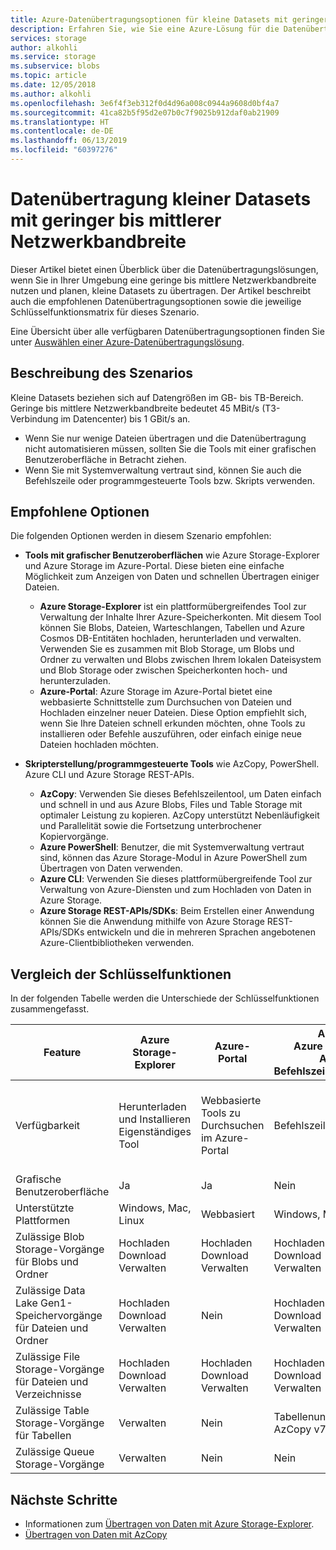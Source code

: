 ```yaml
---
title: Azure-Datenübertragungsoptionen für kleine Datasets mit geringer bis mittlerer Netzwerkbandbreite | Microsoft-Dokumentation
description: Erfahren Sie, wie Sie eine Azure-Lösung für die Datenübertragung auswählen, wenn Sie eine geringe bis mittlere Netzwerkbandbreite in Ihrer Umgebung nutzen und planen, kleine Datasets zu übertragen.
services: storage
author: alkohli
ms.service: storage
ms.subservice: blobs
ms.topic: article
ms.date: 12/05/2018
ms.author: alkohli
ms.openlocfilehash: 3e6f4f3eb312f0d4d96a008c0944a9608d0bf4a7
ms.sourcegitcommit: 41ca82b5f95d2e07b0c7f9025b912daf0ab21909
ms.translationtype: HT
ms.contentlocale: de-DE
ms.lasthandoff: 06/13/2019
ms.locfileid: "60397276"
---
```

# <a name="data-transfer-for-small-datasets-with-low-to-moderate-network-bandwidth"></a>Datenübertragung kleiner Datasets mit geringer bis mittlerer Netzwerkbandbreite
 
Dieser Artikel bietet einen Überblick über die Datenübertragungslösungen, wenn Sie in Ihrer Umgebung eine geringe bis mittlere Netzwerkbandbreite nutzen und planen, kleine Datasets zu übertragen. Der Artikel beschreibt auch die empfohlenen Datenübertragungsoptionen sowie die jeweilige Schlüsselfunktionsmatrix für dieses Szenario.

Eine Übersicht über alle verfügbaren Datenübertragungsoptionen finden Sie unter [Auswählen einer Azure-Datenübertragungslösung](storage-choose-data-transfer-solution.md).

## <a name="scenario-description"></a>Beschreibung des Szenarios

Kleine Datasets beziehen sich auf Datengrößen im GB- bis TB-Bereich. Geringe bis mittlere Netzwerkbandbreite bedeutet 45 MBit/s (T3-Verbindung im Datencenter) bis 1 GBit/s an.

- Wenn Sie nur wenige Dateien übertragen und die Datenübertragung nicht automatisieren müssen, sollten Sie die Tools mit einer grafischen Benutzeroberfläche in Betracht ziehen.
- Wenn Sie mit Systemverwaltung vertraut sind, können Sie auch die Befehlszeile oder programmgesteuerte Tools bzw. Skripts verwenden.

## <a name="recommended-options"></a>Empfohlene Optionen

Die folgenden Optionen werden in diesem Szenario empfohlen:

- **Tools mit grafischer Benutzeroberflächen** wie Azure Storage-Explorer und Azure Storage im Azure-Portal. Diese bieten eine einfache Möglichkeit zum Anzeigen von Daten und schnellen Übertragen einiger Dateien.

    - **Azure Storage-Explorer** ist ein plattformübergreifendes Tool zur Verwaltung der Inhalte Ihrer Azure-Speicherkonten. Mit diesem Tool können Sie Blobs, Dateien, Warteschlangen, Tabellen und Azure Cosmos DB-Entitäten hochladen, herunterladen und verwalten. Verwenden Sie es zusammen mit Blob Storage, um Blobs und Ordner zu verwalten und Blobs zwischen Ihrem lokalen Dateisystem und Blob Storage oder zwischen Speicherkonten hoch- und herunterzuladen.
    - **Azure-Portal**: Azure Storage im Azure-Portal bietet eine webbasierte Schnittstelle zum Durchsuchen von Dateien und Hochladen einzelner neuer Dateien. Diese Option empfiehlt sich, wenn Sie Ihre Dateien schnell erkunden möchten, ohne Tools zu installieren oder Befehle auszuführen, oder einfach einige neue Dateien hochladen möchten.

- **Skripterstellung/programmgesteuerte Tools** wie AzCopy, PowerShell. Azure CLI und Azure Storage REST-APIs.

    - **AzCopy**: Verwenden Sie dieses Befehlszeilentool, um Daten einfach und schnell in und aus Azure Blobs, Files und Table Storage mit optimaler Leistung zu kopieren. AzCopy unterstützt Nebenläufigkeit und Parallelität sowie die Fortsetzung unterbrochener Kopiervorgänge.
    - **Azure PowerShell**: Benutzer, die mit Systemverwaltung vertraut sind, können das Azure Storage-Modul in Azure PowerShell zum Übertragen von Daten verwenden.
    - **Azure CLI**: Verwenden Sie dieses plattformübergreifende Tool zur Verwaltung von Azure-Diensten und zum Hochladen von Daten in Azure Storage.
    - **Azure Storage REST-APIs/SDKs**: Beim Erstellen einer Anwendung können Sie die Anwendung mithilfe von Azure Storage REST-APIs/SDKs entwickeln und die in mehreren Sprachen angebotenen Azure-Clientbibliotheken verwenden.


## <a name="comparison-of-key-capabilities"></a>Vergleich der Schlüsselfunktionen

In der folgenden Tabelle werden die Unterschiede der Schlüsselfunktionen zusammengefasst.

| Feature | Azure Storage-Explorer | Azure-Portal | AzCopy<br>Azure PowerShell<br>Azure-Befehlszeilenschnittstelle | Azure Storage REST-APIs oder SDKs |
|---------|------------------------|--------------|-----------------------------------------|---------------------------------|
| Verfügbarkeit | Herunterladen und Installieren <br>Eigenständiges Tool | Webbasierte Tools zu Durchsuchen im Azure-Portal | Befehlszeilentool |Programmierbare Schnittstellen in .NET, Java, Python, JavaScript, C++, Go, Ruby und PHP |
| Grafische Benutzeroberfläche | Ja | Ja | Nein | Nein |
| Unterstützte Plattformen | Windows, Mac, Linux | Webbasiert |Windows, Mac, Linux |Alle Plattformen |
| Zulässige Blob Storage-Vorgänge<br>für Blobs und Ordner | Hochladen<br>Download<br>Verwalten | Hochladen<br>Download<br>Verwalten |Hochladen<br>Download<br>Verwalten | Ja, anpassbar |
| Zulässige Data Lake Gen1-Speichervorgänge<br>für Dateien und Ordner | Hochladen<br>Download<br>Verwalten | Nein |Hochladen<br>Download<br>Verwalten                   | Nein |
| Zulässige File Storage-Vorgänge<br>für Dateien und Verzeichnisse | Hochladen<br>Download<br>Verwalten | Hochladen<br>Download<br>Verwalten   |Hochladen<br>Download<br>Verwalten | Ja, anpassbar |
| Zulässige Table Storage-Vorgänge<br>für Tabellen |Verwalten | Nein |Tabellenunterstützung in AzCopy v7 |Ja, anpassbar|
| Zulässige Queue Storage-Vorgänge | Verwalten | Nein  |Nein | Ja, anpassbar|


## <a name="next-steps"></a>Nächste Schritte

- Informationen zum [Übertragen von Daten mit Azure Storage-Explorer](https://docs.microsoft.com/azure/machine-learning/team-data-science-process/move-data-to-azure-blob-using-azure-storage-explorer).
- [Übertragen von Daten mit AzCopy](https://docs.microsoft.com/azure/storage/common/storage-use-azcopy-v10)

